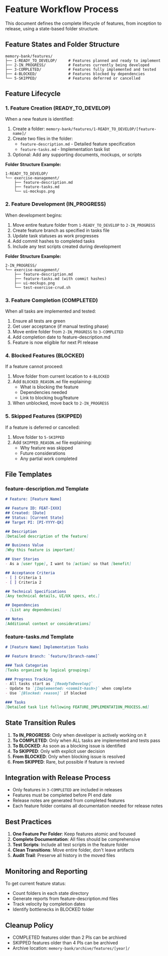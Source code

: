 # Feature Workflow Process

This document defines the complete lifecycle of features, from inception to release, using a state-based folder structure.

## Feature States and Folder Structure

```
memory-bank/features/
├── 1-READY_TO_DEVELOP/     # Features planned and ready to implement
├── 2-IN_PROGRESS/          # Features currently being developed
├── 3-COMPLETED/            # Features fully implemented and tested
├── 4-BLOCKED/              # Features blocked by dependencies
└── 5-SKIPPED/              # Features deferred or cancelled
```

## Feature Lifecycle

### 1. Feature Creation (READY_TO_DEVELOP)
When a new feature is identified:
1. Create a folder: `memory-bank/features/1-READY_TO_DEVELOP/[feature-name]/`
2. Create two files in the folder:
   - `feature-description.md` - Detailed feature specification
   - `feature-tasks.md` - Implementation task list
3. Optional: Add any supporting documents, mockups, or scripts

**Folder Structure Example:**
```
1-READY_TO_DEVELOP/
└── exercise-management/
    ├── feature-description.md
    ├── feature-tasks.md
    └── ui-mockups.png
```

### 2. Feature Development (IN_PROGRESS)
When development begins:
1. Move entire feature folder from `1-READY_TO_DEVELOP` to `2-IN_PROGRESS`
2. Create feature branch as specified in tasks file
3. Update task statuses as work progresses
4. Add commit hashes to completed tasks
5. Include any test scripts created during development

**Folder Structure Example:**
```
2-IN_PROGRESS/
└── exercise-management/
    ├── feature-description.md
    ├── feature-tasks.md (with commit hashes)
    ├── ui-mockups.png
    └── test-exercise-crud.sh
```

### 3. Feature Completion (COMPLETED)
When all tasks are implemented and tested:
1. Ensure all tests are green
2. Get user acceptance (if manual testing phase)
3. Move entire folder from `2-IN_PROGRESS` to `3-COMPLETED`
4. Add completion date to feature-description.md
5. Feature is now eligible for next PI release

### 4. Blocked Features (BLOCKED)
If a feature cannot proceed:
1. Move folder from current location to `4-BLOCKED`
2. Add `BLOCKED_REASON.md` file explaining:
   - What is blocking the feature
   - Dependencies needed
   - Link to blocking bug/feature
3. When unblocked, move back to `2-IN_PROGRESS`

### 5. Skipped Features (SKIPPED)
If a feature is deferred or cancelled:
1. Move folder to `5-SKIPPED`
2. Add `SKIPPED_REASON.md` file explaining:
   - Why feature was skipped
   - Future considerations
   - Any partial work completed

## File Templates

### feature-description.md Template
```markdown
# Feature: [Feature Name]

## Feature ID: FEAT-[XXX]
## Created: [Date]
## Status: [Current State]
## Target PI: [PI-YYYY-QX]

## Description
[Detailed description of the feature]

## Business Value
[Why this feature is important]

## User Stories
- As a [user type], I want to [action] so that [benefit]

## Acceptance Criteria
- [ ] Criteria 1
- [ ] Criteria 2

## Technical Specifications
[Any technical details, UI/UX specs, etc.]

## Dependencies
- [List any dependencies]

## Notes
[Additional context or considerations]
```

### feature-tasks.md Template
```markdown
# [Feature Name] Implementation Tasks

## Feature Branch: `feature/[branch-name]`

### Task Categories
[Tasks organized by logical groupings]

### Progress Tracking
- All tasks start as `[ReadyToDevelop]`
- Update to `[Implemented: <commit-hash>]` when complete
- Use `[Blocked: reason]` if blocked

### Tasks
[Detailed task list following FEATURE_IMPLEMENTATION_PROCESS.md]
```

## State Transition Rules

1. **To IN_PROGRESS**: Only when developer is actively working on it
2. **To COMPLETED**: Only when ALL tasks are implemented and tests pass
3. **To BLOCKED**: As soon as a blocking issue is identified
4. **To SKIPPED**: Only with explicit user decision
5. **From BLOCKED**: Only when blocking issue is resolved
6. **From SKIPPED**: Rare, but possible if feature is revived

## Integration with Release Process

- Only features in `3-COMPLETED` are included in releases
- Features must be completed before PI end date
- Release notes are generated from completed features
- Each feature folder contains all documentation needed for release notes

## Best Practices

1. **One Feature Per Folder**: Keep features atomic and focused
2. **Complete Documentation**: All files should be comprehensive
3. **Test Scripts**: Include all test scripts in the feature folder
4. **Clean Transitions**: Move entire folder, don't leave artifacts
5. **Audit Trail**: Preserve all history in the moved files

## Monitoring and Reporting

To get current feature status:
- Count folders in each state directory
- Generate reports from feature-description.md files
- Track velocity by completion dates
- Identify bottlenecks in BLOCKED folder

## Cleanup Policy

- COMPLETED features older than 2 PIs can be archived
- SKIPPED features older than 4 PIs can be archived
- Archive location: `memory-bank/archive/features/[year]/`